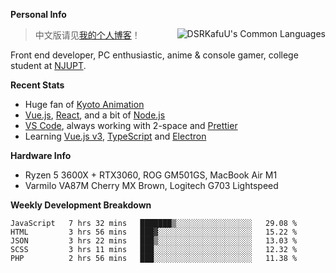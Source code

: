 
**Personal Info**

<img align="right" alt="DSRKafuU's Common Languages" src="https://github-readme-stats.vercel.app/api/top-langs/?username=dsrkafuu&hide_title=true&layout=compact&langs_count=8" />

> 中文版请见[我的个人博客](https://blog.dsrkafuu.su)！

Front end developer, PC enthusiastic, anime & console gamer, college student at [NJUPT](https://www.njupt.edu.cn).

**Recent Stats**

- Huge fan of [Kyoto Animation](https://www.kyotoanimation.co.jp)
- [Vue.js](https://vuejs.org), [React](https://reactjs.org), and a bit of [Node.js](https://nodejs.org)
- [VS Code](https://code.visualstudio.com), always working with 2-space and [Prettier](https://prettier.io)
- Learning [Vue.js v3](https://v3.vuejs.org), [TypeScript](https://www.typescriptlang.org) and [Electron](https://www.electronjs.org)

**Hardware Info**

- Ryzen 5 3600X + RTX3060, ROG GM501GS, MacBook Air M1
- Varmilo VA87M Cherry MX Brown, Logitech G703 Lightspeed

**Weekly Development Breakdown**

<!--START_SECTION:waka-->
```text
JavaScript   7 hrs 32 mins   ███████▒░░░░░░░░░░░░░░░░░   29.08 % 
HTML         3 hrs 56 mins   ███▓░░░░░░░░░░░░░░░░░░░░░   15.22 % 
JSON         3 hrs 22 mins   ███▒░░░░░░░░░░░░░░░░░░░░░   13.03 % 
SCSS         3 hrs 11 mins   ███░░░░░░░░░░░░░░░░░░░░░░   12.32 % 
PHP          2 hrs 56 mins   ███░░░░░░░░░░░░░░░░░░░░░░   11.38 % 
```
<!--END_SECTION:waka-->
